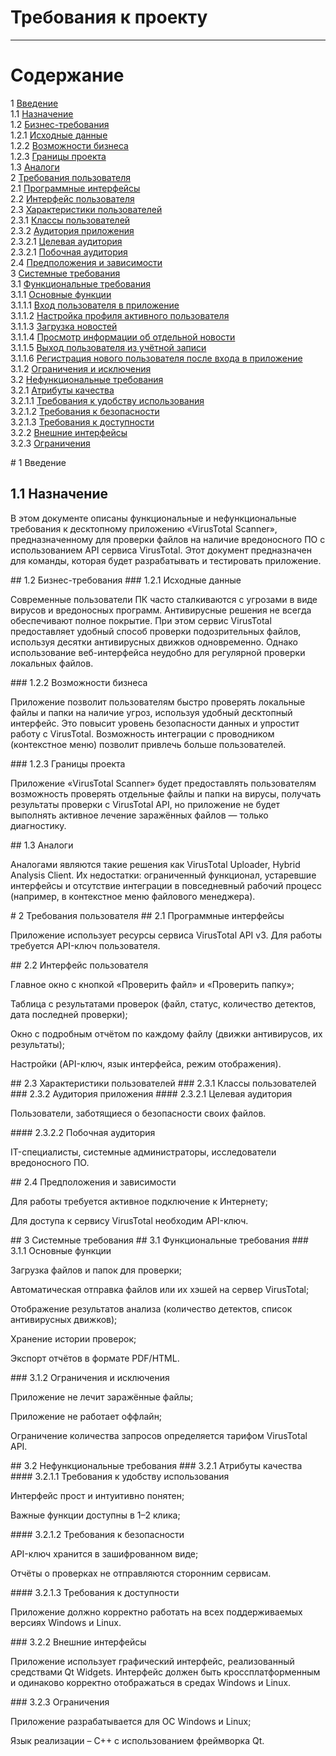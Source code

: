 # Требования к проекту
---

# Содержание
1 [Введение](#intro)  
1.1 [Назначение](#appointment)  
1.2 [Бизнес-требования](#business_requirements)  
1.2.1 [Исходные данные](#initial_data)  
1.2.2 [Возможности бизнеса](#business_opportunities)  
1.2.3 [Границы проекта](#project_boundary)  
1.3 [Аналоги](#analogues)  
2 [Требования пользователя](#user_requirements)  
2.1 [Программные интерфейсы](#software_interfaces)  
2.2 [Интерфейс пользователя](#user_interface)  
2.3 [Характеристики пользователей](#user_specifications)  
2.3.1 [Классы пользователей](#user_classes)  
2.3.2 [Аудитория приложения](#application_audience)  
2.3.2.1 [Целевая аудитория](#target_audience)  
2.3.2.1 [Побочная аудитория](#collateral_audience)  
2.4 [Предположения и зависимости](#assumptions_and_dependencies)  
3 [Системные требования](#system_requirements)  
3.1 [Функциональные требования](#functional_requirements)  
3.1.1 [Основные функции](#main_functions)  
3.1.1.1 [Вход пользователя в приложение](#user_logon_to_the_application)  
3.1.1.2 [Настройка профиля активного пользователя](#setting_up_the_profile_of_the_active_user)  
3.1.1.3 [Загрузка новостей](#download_news)  
3.1.1.4 [Просмотр информации об отдельной новости](#view_information_about_an_individual_newsletter)  
3.1.1.5 [Выход пользователя из учётной записи](#active_user_change)  
3.1.1.6 [Регистрация нового пользователя после входа в приложение](#add_new_user)  
3.1.2 [Ограничения и исключения](#restrictions_and_exclusions)  
3.2 [Нефункциональные требования](#non-functional_requirements)  
3.2.1 [Атрибуты качества](#quality_attributes)  
3.2.1.1 [Требования к удобству использования](#requirements_for_ease_of_use)    
3.2.1.2 [Требования к безопасности](#security_requirements)  
3.2.1.3 [Требования к доступности](#access_requirements)  
3.2.2 [Внешние интерфейсы](#external_interfaces)  
3.2.3 [Ограничения](#restrictions)  

<a name="intro"/>
# 1 Введение
<a name="appointment"/>

## 1.1 Назначение
В этом документе описаны функциональные и нефункциональные требования к десктопному приложению «VirusTotal Scanner», предназначенному для проверки файлов на наличие вредоносного ПО с использованием API сервиса VirusTotal. Этот документ предназначен для команды, которая будет разрабатывать и тестировать приложение.

<a name="business_requirements"/>
## 1.2 Бизнес-требования
<a name="initial_data"/>
### 1.2.1 Исходные данные

Современные пользователи ПК часто сталкиваются с угрозами в виде вирусов и вредоносных программ. Антивирусные решения не всегда обеспечивают полное покрытие. При этом сервис VirusTotal предоставляет удобный способ проверки подозрительных файлов, используя десятки антивирусных движков одновременно. Однако использование веб-интерфейса неудобно для регулярной проверки локальных файлов.

<a name="business_opportunities"/>
### 1.2.2 Возможности бизнеса

Приложение позволит пользователям быстро проверять локальные файлы и папки на наличие угроз, используя удобный десктопный интерфейс. Это повысит уровень безопасности данных и упростит работу с VirusTotal. Возможность интеграции с проводником (контекстное меню) позволит привлечь больше пользователей.

<a name="project_boundary"/>
### 1.2.3 Границы проекта

Приложение «VirusTotal Scanner» будет предоставлять пользователям возможность проверять отдельные файлы и папки на вирусы, получать результаты проверки с VirusTotal API, но приложение не будет выполнять активное лечение заражённых файлов — только диагностику.

<a name="analogues"/>
## 1.3 Аналоги

Аналогами являются такие решения как VirusTotal Uploader, Hybrid Analysis Client. Их недостатки: ограниченный функционал, устаревшие интерфейсы и отсутствие интеграции в повседневный рабочий процесс (например, в контекстное меню файлового менеджера).

<a name="user_requirements"/>
# 2 Требования пользователя
<a name="software_interfaces"/>
## 2.1 Программные интерфейсы

Приложение использует ресурсы сервиса VirusTotal API v3. Для работы требуется API-ключ пользователя.

<a name="user_interface"/>
## 2.2 Интерфейс пользователя

Главное окно с кнопкой «Проверить файл» и «Проверить папку»;

Таблица с результатами проверок (файл, статус, количество детектов, дата последней проверки);

Окно с подробным отчётом по каждому файлу (движки антивирусов, их результаты);

Настройки (API-ключ, язык интерфейса, режим отображения).

<a name="user_specifications"/>
## 2.3 Характеристики пользователей
<a name="user_classes"/>
### 2.3.1 Классы пользователей
<a name="application_audience"/>
### 2.3.2 Аудитория приложения
<a name="target_audience"/>
#### 2.3.2.1 Целевая аудитория

Пользователи, заботящиеся о безопасности своих файлов.

<a name="collateral_audience"/>
#### 2.3.2.2 Побочная аудитория

IT-специалисты, системные администраторы, исследователи вредоносного ПО.

<a name="assumptions_and_dependencies"/>
## 2.4 Предположения и зависимости

Для работы требуется активное подключение к Интернету;

Для доступа к сервису VirusTotal необходим API-ключ.

<a name="system_requirements"/>
## 3 Системные требования
<a name="functional_requirements"/>
## 3.1 Функциональные требования
<a name="main_functions"/>
### 3.1.1 Основные функции

Загрузка файлов и папок для проверки;

Автоматическая отправка файлов или их хэшей на сервер VirusTotal;

Отображение результатов анализа (количество детектов, список антивирусных движков);

Хранение истории проверок;

Экспорт отчётов в формате PDF/HTML.

<a name="restrictions_and_exclusions"/>
### 3.1.2 Ограничения и исключения

Приложение не лечит заражённые файлы;

Приложение не работает оффлайн;

Ограничение количества запросов определяется тарифом VirusTotal API.

<a name="non-functional_requirements"/>
## 3.2 Нефункциональные требования
<a name="quality_attributes"/>
### 3.2.1 Атрибуты качества
<a name="requirements_for_ease_of_use"/>
#### 3.2.1.1 Требования к удобству использования

Интерфейс прост и интуитивно понятен;

Важные функции доступны в 1–2 клика;

<a name="security_requirements"/>
#### 3.2.1.2 Требования к безопасности

API-ключ хранится в зашифрованном виде;

Отчёты о проверках не отправляются сторонним сервисам.

<a name="access_requirements"/>
#### 3.2.1.3 Требования к доступности

Приложение должно корректно работать на всех поддерживаемых версиях Windows и Linux.

<a name="external_interfaces"/>
### 3.2.2 Внешние интерфейсы

Приложение использует графический интерфейс, реализованный средствами Qt Widgets. Интерфейс должен быть кроссплатформенным и одинаково корректно отображаться в средах Windows и Linux.

<a name="restrictions"/>
### 3.2.3 Ограничения

Приложение разрабатывается для ОС Windows и Linux;

Язык реализации – C++ с использованием фреймворка Qt.
